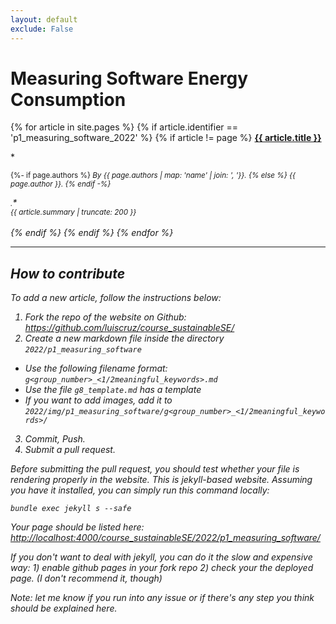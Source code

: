 ```yaml
---
layout: default
exclude: False
---
```


# Measuring Software Energy Consumption

{% for article in site.pages %}
    {% if article.identifier == 'p1_measuring_software_2022' %}
    {% if article != page %}
  <strong><a href="{{ article.url | relative_url }}">{{ article.title }}</a></strong><br/>
<!-- <small>Posted on {{article.date | date_to_string}}.</small><br/> -->
*<small><p>
{%- if page.authors %}
<em>By {{ page.authors | map: 'name' | join: ', '}}.<em>
{% else %}
<em>{{ page.author }}.<em>
{% endif -%}
</p>.</small>*
<br/>
<small>{{ article.summary | truncate: 200 }}</small>
<div class="clearfix"></div>
<br/>
  {% endif %}
  {% endif %}
{% endfor %}

---

## How to contribute

To add a new article, follow the instructions below:

1. Fork the repo of the website on Github: <https://github.com/luiscruz/course_sustainableSE/>
2. Create a new markdown file inside the directory `2022/p1_measuring_software`
  - Use the following filename format: `g<group_number>_<1/2meaningful_keywords>.md`
  - Use the file `g8_template.md` has a template
  - If you want to add images, add it to `2022/img/p1_measuring_software/g<group_number>_<1/2meaningful_keywords>/`
3. Commit, Push.
4. Submit a pull request.

Before submitting the pull request, you should test whether your file is rendering properly in the website. This is jekyll-based website. Assuming you have it installed, you can simply run this command locally:

`bundle exec jekyll s --safe`

Your page should be listed here: <http://localhost:4000/course_sustainableSE/2022/p1_measuring_software/>

If you don't want to deal with jekyll, you can do it the slow and expensive way: 1) enable *github pages* in your fork repo 2) check your the deployed page. (I don't recommend it, though)

*Note: let me know if you run into any issue or if there's any step you think should be explained here.*

